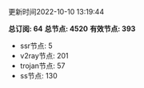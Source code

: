 更新时间2022-10-10 13:19:44

**总订阅: 64**
**总节点: 4520**
**有效节点: 393**
- ssr节点: 5
- v2ray节点: 201
- trojan节点: 57
- ss节点: 130

